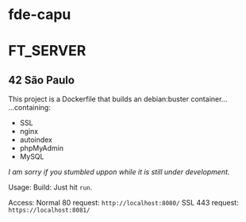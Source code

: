 fde-capu
========
FT_SERVER
=========

42 São Paulo
------------

This project is a Dockerfile that builds an debian:buster container...
...containing:

- SSL
- nginx
- autoindex
- phpMyAdmin
- MySQL

*I am sorry if you stumbled uppon while it is still under development.*

Usage:
Build: Just hit `run`.

Access:
Normal 80 request: `http://localhost:8080/`
SSL 443 request: `https://localhost:8081/`
